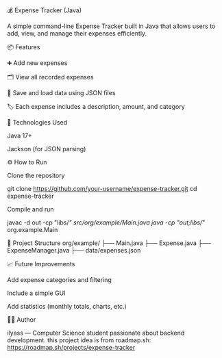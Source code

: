 💰 Expense Tracker (Java)

A simple command-line Expense Tracker built in Java that allows users to add, view, and manage their expenses efficiently.

📦 Features

➕ Add new expenses

🗂️ View all recorded expenses

🧾 Save and load data using JSON files

🏷️ Each expense includes a description, amount, and category

🧠 Technologies Used

Java 17+

Jackson (for JSON parsing)

⚙️ How to Run

Clone the repository

git clone https://github.com/your-username/expense-tracker.git
cd expense-tracker


Compile and run

javac -d out -cp "libs/*" src/org/example/Main.java
java -cp "out;libs/*" org.example.Main

📁 Project Structure
org/example/
 ├── Main.java
 ├── Expense.java
 ├── ExpenseManager.java
 ├── data/expenses.json

📈 Future Improvements

Add expense categories and filtering

Include a simple GUI

Add statistics (monthly totals, charts, etc.)

🧑‍💻 Author

ilyass — Computer Science student passionate about backend development.
this project idea is from roadmap.sh: https://roadmap.sh/projects/expense-tracker
